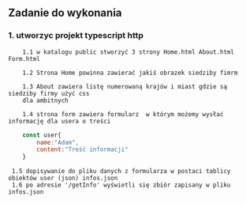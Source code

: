 ## Zadanie do wykonania

### 1. utworzyc projekt typescript http 

        1.1 w katalogu public stworzyć 3 strony Home.html About.html Form.html

        1.2 Strona Home powinna zawierać jakiś obrazek siedziby fimrm

        1.3 About zawiera listę numerowaną krajów i miast gdzie są siedziby firmy użyć css        
        dla ambitnych

        1.4 strona form zawiera formularz  w którym możemy wysłać informację dla usera o treści

```js   
    const user{
        name:"Adam",
        content:"Treść informacji"
    }
```

     1.5 dopisywanie do pliku danych z formularza w postaci tablicy obiektów user (json) infos.json
     1.6 po adresie '/getInfo' wyświetli się zbiór zapisany w pliku infos.json